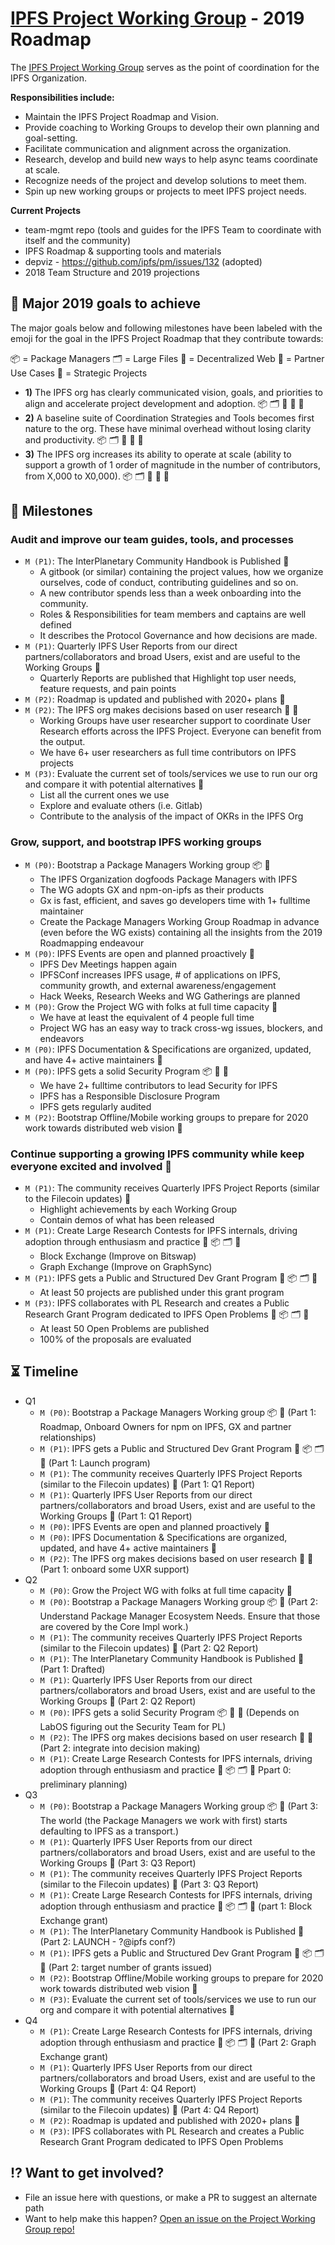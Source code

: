 # [IPFS Project Working Group](https://github.com/ipfs/team-mgmt/blob/master/TEAM_STRUCTURES.md#project) - 2019 Roadmap

The [IPFS Project Working Group](https://github.com/ipfs/team-mgmt/blob/master/TEAM_STRUCTURES.md#project) serves as the point of coordination for the IPFS Organization.

**Responsibilities include:**
- Maintain the IPFS Project Roadmap and Vision.
- Provide coaching to Working Groups to develop their own planning and goal-setting.
- Facilitate communication and alignment across the organization.
- Research, develop and build new ways to help async teams coordinate at scale.
- Recognize needs of the project and develop solutions to meet them.
- Spin up new working groups or projects to meet IPFS project needs.

**Current Projects**
- team-mgmt repo (tools and guides for the IPFS Team to coordinate with itself and the community)
- IPFS Roadmap & supporting tools and materials
- depviz - https://github.com/ipfs/pm/issues/132 (adopted)
- 2018 Team Structure and 2019 projections

## 🚀 Major 2019 goals to achieve

The major goals below and following milestones have been labeled with the emoji for the goal in the IPFS Project Roadmap that they contribute towards:
 
📦 = Package Managers  🗂 = Large Files  🔄 = Decentralized Web  🤝 = Partner Use Cases  🧠 = Strategic Projects

- **1)** The IPFS org has clearly communicated vision, goals, and priorities to align and accelerate project development and adoption. 📦 🗂 🔄 🤝 🧠
- **2)** A baseline suite of Coordination Strategies and Tools becomes first nature to the org. These have minimal overhead without losing clarity and productivity. 📦 🗂 🔄 🤝 🧠
- **3)** The IPFS org increases its ability to operate at scale (ability to support a growth of 1 order of magnitude in the number of contributors, from X,000 to X0,000). 📦 🗂 🔄 🤝 🧠

## 💎 Milestones

### Audit and improve our team guides, tools, and processes

- `M (P1)`: The InterPlanetary Community Handbook is Published 🧠
  - A gitbook (or similar) containing the project values, how we organize ourselves, code of conduct, contributing guidelines and so on. 
  - A new contributor spends less than a week onboarding into the community.
  - Roles & Responsibilities for team members and captains are well defined
  - It describes the Protocol Governance and how decisions are made.
- `M (P1)`: Quarterly IPFS User Reports from our direct partners/collaborators and broad Users, exist and are useful to the Working Groups 🤝
  - Quarterly Reports are published that Highlight top user needs, feature requests, and pain points
- `M (P2)`: Roadmap is updated and published with 2020+ plans 🧠
- `M (P2)`: The IPFS org makes decisions based on user research 🤝 🧠
  - Working Groups have user researcher support to coordinate User Research efforts across the IPFS Project. Everyone can benefit from the output.
  - We have 6+ user researchers as full time contributors on IPFS projects
- `M (P3)`: Evaluate the current set of tools/services we use to run our org and compare it with potential alternatives 🧠
  - List all the current ones we use
  - Explore and evaluate others (i.e. Gitlab)
  - Contribute to the analysis of the impact of OKRs in the IPFS Org

### Grow, support, and bootstrap IPFS working groups

- `M (P0)`: Bootstrap a Package Managers Working group 📦 🧠
  - The IPFS Organization dogfoods Package Managers with IPFS
  - The WG adopts GX and npm-on-ipfs as their products
  - Gx is fast, efficient, and saves go developers time with 1+ fulltime maintainer
  - Create the Package Managers Working Group Roadmap in advance (even before the WG exists) containing all the insights from the 2019 Roadmapping endeavour
- `M (P0)`: IPFS Events are open and planned proactively 🧠
  - IPFS Dev Meetings happen again
  - IPFSConf increases IPFS usage, # of applications on IPFS, community growth, and external awareness/engagement
  - Hack Weeks, Research Weeks and WG Gatherings are planned
- `M (P0)`: Grow the Project WG with folks at full time capacity 🧠
  - We have at least the equivalent of 4 people full time
  - Project WG has an easy way to track cross-wg issues, blockers, and endeavors
- `M (P0)`: IPFS Documentation & Specifications are organized, updated, and have 4+ active maintainers 🧠
- `M (P0)`: IPFS gets a solid Security Program 📦 🤝 🧠
  - We have 2+ fulltime contributors to lead Security for IPFS
  - IPFS has a Responsible Disclosure Program
  - IPFS gets regularly audited
- `M (P2)`: Bootstrap Offline/Mobile working groups to prepare for 2020 work towards distributed web vision 🧠

### Continue supporting a growing IPFS community while keep everyone excited and involved 🧠

- `M (P1)`: The community receives Quarterly IPFS Project Reports (similar to the Filecoin updates) 🤝
  - Highlight achievements by each Working Group
  - Contain demos of what has been released
- `M (P1)`: Create Large Research Contests for IPFS internals, driving adoption through enthusiasm and practice 🧠 📦 🗂 🔄
  - Block Exchange (Improve on Bitswap)
  - Graph Exchange (Improve on GraphSync)
- `M (P1)`: IPFS gets a Public and Structured Dev Grant Program 🧠 📦 🗂 🔄
  - At least 50 projects are published under this grant program
- `M (P3)`: IPFS collaborates with PL Research and creates a Public Research Grant Program dedicated to IPFS Open Problems 🧠 📦 🗂 🔄
  - At least 50 Open Problems are published
  - 100% of the proposals are evaluated 

## ⏳ Timeline

- Q1
  - `M (P0)`: Bootstrap a Package Managers Working group 📦 🧠 (Part 1: Roadmap, Onboard Owners for npm on IPFS, GX and partner relationships)
  - `M (P1)`: IPFS gets a Public and Structured Dev Grant Program 🧠 📦 🗂 🔄 (Part 1: Launch program)
  - `M (P1)`: The community receives Quarterly IPFS Project Reports (similar to the Filecoin updates) 🤝 (Part 1: Q1 Report)
  - `M (P1)`: Quarterly IPFS User Reports from our direct partners/collaborators and broad Users, exist and are useful to the Working Groups 🤝 (Part 1: Q1 Report)
  - `M (P0)`: IPFS Events are open and planned proactively 🧠
  - `M (P0)`: IPFS Documentation & Specifications are organized, updated, and have 4+ active maintainers 🧠
  - `M (P2)`: The IPFS org makes decisions based on user research 🤝 🧠 (Part 1: onboard some UXR support)
- Q2
  - `M (P0)`: Grow the Project WG with folks at full time capacity 🧠
  - `M (P0)`: Bootstrap a Package Managers Working group 📦 🧠 (Part 2: Understand Package Manager Ecosystem Needs. Ensure that those are covered by the Core Impl work.)
  - `M (P1)`: The community receives Quarterly IPFS Project Reports (similar to the Filecoin updates) 🤝 (Part 2: Q2 Report)
  - `M (P1)`: The InterPlanetary Community Handbook is Published 🧠 (Part 1: Drafted)
  - `M (P1)`: Quarterly IPFS User Reports from our direct partners/collaborators and broad Users, exist and are useful to the Working Groups 🤝 (Part 2: Q2 Report)
  - `M (P0)`: IPFS gets a solid Security Program 📦 🤝 🧠 (Depends on LabOS figuring out the Security Team for PL)
  - `M (P2)`: The IPFS org makes decisions based on user research 🤝 🧠 (Part 2: integrate into decision making)
  - `M (P1)`: Create Large Research Contests for IPFS internals, driving adoption through enthusiasm and practice 🧠 📦 🗂 🔄  Ppart 0: preliminary planning)
- Q3
  - `M (P0)`: Bootstrap a Package Managers Working group 📦 🧠 (Part 3: The world (the Package Managers we work with first) starts defaulting to IPFS as a transport.)
  - `M (P1)`: Quarterly IPFS User Reports from our direct partners/collaborators and broad Users, exist and are useful to the Working Groups 🤝 (Part 3: Q3 Report)
  - `M (P1)`: The community receives Quarterly IPFS Project Reports (similar to the Filecoin updates) 🤝 (Part 3: Q3 Report)
  - `M (P1)`: Create Large Research Contests for IPFS internals, driving adoption through enthusiasm and practice 🧠 📦 🗂 🔄  (part 1: Block Exchange grant)
  - `M (P1)`: The InterPlanetary Community Handbook is Published 🧠 (Part 2: LAUNCH - ?@ipfs conf?)
  - `M (P1)`: IPFS gets a Public and Structured Dev Grant Program 🧠 📦 🗂 🔄 (Part 2: target number of grants issued)
  - `M (P2)`: Bootstrap Offline/Mobile working groups to prepare for 2020 work towards distributed web vision 🧠
  - `M (P3)`: Evaluate the current set of tools/services we use to run our org and compare it with potential alternatives 🧠
- Q4
  - `M (P1)`: Create Large Research Contests for IPFS internals, driving adoption through enthusiasm and practice 🧠 📦 🗂 🔄  (Part 2: Graph Exchange grant)
  - `M (P1)`: Quarterly IPFS User Reports from our direct partners/collaborators and broad Users, exist and are useful to the Working Groups 🤝 (Part 4: Q4 Report)
  - `M (P1)`: The community receives Quarterly IPFS Project Reports (similar to the Filecoin updates) 🤝 (Part 4: Q4 Report)
  - `M (P2)`: Roadmap is updated and published with 2020+ plans 🧠
  - `M (P3)`: IPFS collaborates with PL Research and creates a Public Research Grant Program dedicated to IPFS Open Problems

## ⁉️ Want to get involved?
- File an issue here with questions, or make a PR to suggest an alternate path
- Want to help make this happen? [Open an issue on the Project Working Group repo!](https://github.com/ipfs/project/issues)
